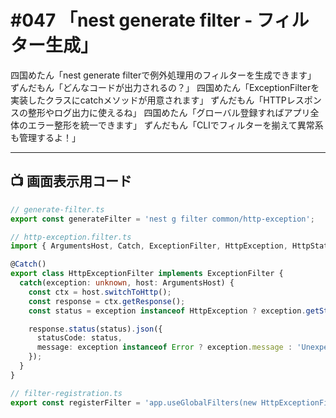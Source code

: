 # #047 「nest generate filter - フィルター生成」

四国めたん「nest generate filterで例外処理用のフィルターを生成できます」
ずんだもん「どんなコードが出力されるの？」
四国めたん「ExceptionFilterを実装したクラスにcatchメソッドが用意されます」
ずんだもん「HTTPレスポンスの整形やログ出力に使えるね」
四国めたん「グローバル登録すればアプリ全体のエラー整形を統一できます」
ずんだもん「CLIでフィルターを揃えて異常系も管理するよ！」

---

## 📺 画面表示用コード

```typescript
// generate-filter.ts
export const generateFilter = 'nest g filter common/http-exception';

// http-exception.filter.ts
import { ArgumentsHost, Catch, ExceptionFilter, HttpException, HttpStatus } from '@nestjs/common';

@Catch()
export class HttpExceptionFilter implements ExceptionFilter {
  catch(exception: unknown, host: ArgumentsHost) {
    const ctx = host.switchToHttp();
    const response = ctx.getResponse();
    const status = exception instanceof HttpException ? exception.getStatus() : HttpStatus.INTERNAL_SERVER_ERROR;

    response.status(status).json({
      statusCode: status,
      message: exception instanceof Error ? exception.message : 'Unexpected error',
    });
  }
}

// filter-registration.ts
export const registerFilter = 'app.useGlobalFilters(new HttpExceptionFilter())';
```
